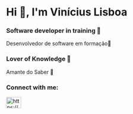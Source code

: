 <h1 align="left">Hi 👋, I'm Vinícius Lisboa</h1>
<h3 align="left">Software developer in training  🌱</h3>
<p align="left">Desenvolvedor de software em formação🌱</p>

<h3 align="left">Lover of Knowledge 📘</h3>
<p align="left">Amante do Saber 📘 </p>


<h3 align="left">Connect with me:</h3>
<p align="left">
<a href="https://linkedin.com/in/https://www.linkedin.com/in/vin%c3%adcius-lisboa-6347971a9/" target="blank"><img align="center" src="https://raw.githubusercontent.com/rahuldkjain/github-profile-readme-generator/master/src/images/icons/Social/linked-in-alt.svg" alt="https://www.linkedin.com/in/vin%c3%adcius-lisboa-6347971a9/" height="30" width="40" /></a>
</p>

